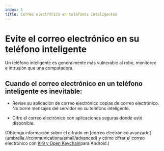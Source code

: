 ```yaml
---
index: 5
title: Correo electrónico en teléfonos inteligentes
---
```

# Evite el correo electrónico en su teléfono inteligente

Un teléfono inteligente es generalmente más vulnerable al robo, monitoreo e intrusión que una computadora.

## Cuando el correo electrónico en un teléfono inteligente es inevitable:

*   Revise su aplicación de correo electrónico copias de correo electrónico. No borre mensajes del servidor en su teléfono inteligente.

*   Cifre el correo electrónico con aplicaciones seguras donde esté disponible.

(Obtenga información sobre el cifrado en [correo electrónico avanzado] (umbrella://communications/email/advanced) y cómo cifrar el correo electrónico con [K-9 y Open Keychain](umbrella://tools/encryption/s_k9-apg.md)para Android.)